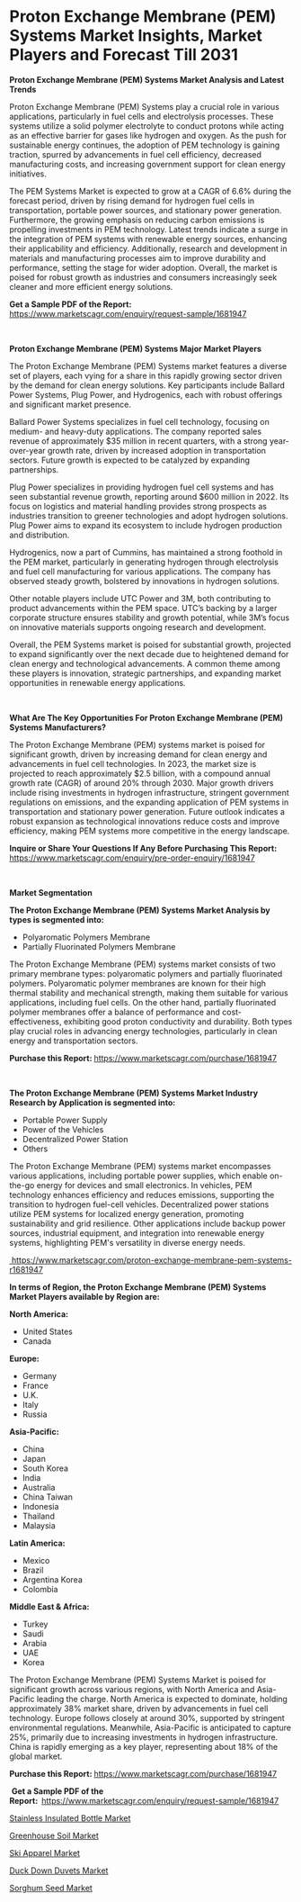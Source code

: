 <p><h1>Proton Exchange Membrane (PEM) Systems Market Insights, Market Players and Forecast Till 2031</h1></p><p><strong>Proton Exchange Membrane (PEM) Systems Market Analysis and Latest Trends</strong></p>
<p><p>Proton Exchange Membrane (PEM) Systems play a crucial role in various applications, particularly in fuel cells and electrolysis processes. These systems utilize a solid polymer electrolyte to conduct protons while acting as an effective barrier for gases like hydrogen and oxygen. As the push for sustainable energy continues, the adoption of PEM technology is gaining traction, spurred by advancements in fuel cell efficiency, decreased manufacturing costs, and increasing government support for clean energy initiatives.</p><p>The PEM Systems Market is expected to grow at a CAGR of 6.6% during the forecast period, driven by rising demand for hydrogen fuel cells in transportation, portable power sources, and stationary power generation. Furthermore, the growing emphasis on reducing carbon emissions is propelling investments in PEM technology. Latest trends indicate a surge in the integration of PEM systems with renewable energy sources, enhancing their applicability and efficiency. Additionally, research and development in materials and manufacturing processes aim to improve durability and performance, setting the stage for wider adoption. Overall, the market is poised for robust growth as industries and consumers increasingly seek cleaner and more efficient energy solutions.</p></p>
<p><strong>Get a Sample PDF of the Report:&nbsp;</strong> <a href="https://www.marketscagr.com/enquiry/request-sample/1681947?utm_campaign=1879&utm_medium=2&utm_source=Github&utm_content=ia&utm_term=11122024&utm_id=proton-exchange-membrane-pem-systems">https://www.marketscagr.com/enquiry/request-sample/1681947</a></p>
<p>&nbsp;</p>
<p><strong>Proton Exchange Membrane (PEM) Systems Major Market Players</strong></p>
<p><p>The Proton Exchange Membrane (PEM) Systems market features a diverse set of players, each vying for a share in this rapidly growing sector driven by the demand for clean energy solutions. Key participants include Ballard Power Systems, Plug Power, and Hydrogenics, each with robust offerings and significant market presence.</p><p>Ballard Power Systems specializes in fuel cell technology, focusing on medium- and heavy-duty applications. The company reported sales revenue of approximately $35 million in recent quarters, with a strong year-over-year growth rate, driven by increased adoption in transportation sectors. Future growth is expected to be catalyzed by expanding partnerships.</p><p>Plug Power specializes in providing hydrogen fuel cell systems and has seen substantial revenue growth, reporting around $600 million in 2022. Its focus on logistics and material handling provides strong prospects as industries transition to greener technologies and adopt hydrogen solutions. Plug Power aims to expand its ecosystem to include hydrogen production and distribution.</p><p>Hydrogenics, now a part of Cummins, has maintained a strong foothold in the PEM market, particularly in generating hydrogen through electrolysis and fuel cell manufacturing for various applications. The company has observed steady growth, bolstered by innovations in hydrogen solutions.</p><p>Other notable players include UTC Power and 3M, both contributing to product advancements within the PEM space. UTC’s backing by a larger corporate structure ensures stability and growth potential, while 3M’s focus on innovative materials supports ongoing research and development.</p><p>Overall, the PEM Systems market is poised for substantial growth, projected to expand significantly over the next decade due to heightened demand for clean energy and technological advancements. A common theme among these players is innovation, strategic partnerships, and expanding market opportunities in renewable energy applications.</p></p>
<p>&nbsp;</p>
<p><strong>What Are The Key Opportunities For Proton Exchange Membrane (PEM) Systems Manufacturers?</strong></p>
<p><p>The Proton Exchange Membrane (PEM) systems market is poised for significant growth, driven by increasing demand for clean energy and advancements in fuel cell technologies. In 2023, the market size is projected to reach approximately $2.5 billion, with a compound annual growth rate (CAGR) of around 20% through 2030. Major growth drivers include rising investments in hydrogen infrastructure, stringent government regulations on emissions, and the expanding application of PEM systems in transportation and stationary power generation. Future outlook indicates a robust expansion as technological innovations reduce costs and improve efficiency, making PEM systems more competitive in the energy landscape.</p></p>
<p><strong>Inquire or Share Your Questions If Any Before Purchasing This Report:</strong> <a href="https://www.marketscagr.com/enquiry/pre-order-enquiry/1681947?utm_campaign=1879&utm_medium=2&utm_source=Github&utm_content=ia&utm_term=11122024&utm_id=proton-exchange-membrane-pem-systems">https://www.marketscagr.com/enquiry/pre-order-enquiry/1681947</a></p>
<p>&nbsp;</p>
<p><strong>Market Segmentation</strong></p>
<p><strong>The Proton Exchange Membrane (PEM) Systems Market Analysis by types is segmented into:</strong></p>
<p><ul><li>Polyaromatic Polymers Membrane</li><li>Partially Fluorinated Polymers Membrane</li></ul></p>
<p><p>The Proton Exchange Membrane (PEM) systems market consists of two primary membrane types: polyaromatic polymers and partially fluorinated polymers. Polyaromatic polymer membranes are known for their high thermal stability and mechanical strength, making them suitable for various applications, including fuel cells. On the other hand, partially fluorinated polymer membranes offer a balance of performance and cost-effectiveness, exhibiting good proton conductivity and durability. Both types play crucial roles in advancing energy technologies, particularly in clean energy and transportation sectors.</p></p>
<p><strong>Purchase this Report:&nbsp;</strong><a href="https://www.marketscagr.com/purchase/1681947?utm_campaign=1879&utm_medium=2&utm_source=Github&utm_content=ia&utm_term=11122024&utm_id=proton-exchange-membrane-pem-systems">https://www.marketscagr.com/purchase/1681947</a></p>
<p>&nbsp;</p>
<p><strong>The Proton Exchange Membrane (PEM) Systems Market Industry Research by Application is segmented into:</strong></p>
<p><ul><li>Portable Power Supply</li><li>Power of the Vehicles</li><li>Decentralized Power Station</li><li>Others</li></ul></p>
<p><p>The Proton Exchange Membrane (PEM) systems market encompasses various applications, including portable power supplies, which enable on-the-go energy for devices and small electronics. In vehicles, PEM technology enhances efficiency and reduces emissions, supporting the transition to hydrogen fuel-cell vehicles. Decentralized power stations utilize PEM systems for localized energy generation, promoting sustainability and grid resilience. Other applications include backup power sources, industrial equipment, and integration into renewable energy systems, highlighting PEM's versatility in diverse energy needs.</p></p>
<p><a href="https://www.marketscagr.com/proton-exchange-membrane-pem-systems-r1681947?utm_campaign=1879&utm_medium=2&utm_source=Github&utm_content=ia&utm_term=11122024&utm_id=proton-exchange-membrane-pem-systems">&nbsp;https://www.marketscagr.com/proton-exchange-membrane-pem-systems-r1681947</a></p>
<p><strong>In terms of Region, the Proton Exchange Membrane (PEM) Systems Market Players available by Region are:</strong></p>
<p>
    <p> <strong> North America: </strong>
        <ul>
            <li>United States</li>
            <li>Canada</li>
        </ul>
        </p> 
    <p> <strong> Europe: </strong>
        <ul>
            <li>Germany</li>
            <li>France</li>
            <li>U.K.</li>
            <li>Italy</li>
            <li>Russia</li>
        </ul>
        </p> 
    <p> <strong> Asia-Pacific: </strong>
        <ul>
            <li>China</li>
            <li>Japan</li>
            <li>South Korea</li>
            <li>India</li>
            <li>Australia</li>
            <li>China Taiwan</li>
            <li>Indonesia</li>
            <li>Thailand</li>
            <li>Malaysia</li>
        </ul>
        </p> 
    <p> <strong> Latin America: </strong>
        <ul>
            <li>Mexico</li>
            <li>Brazil</li>
            <li>Argentina Korea</li>
            <li>Colombia</li>
        </ul>
        </p> 
    <p> <strong> Middle East & Africa: </strong>
        <ul>
            <li>Turkey</li>
            <li>Saudi</li>
            <li>Arabia</li>
            <li>UAE</li>
            <li>Korea</li>
        </ul>
    </p>
    </p>
<p><p>The Proton Exchange Membrane (PEM) Systems Market is poised for significant growth across various regions, with North America and Asia-Pacific leading the charge. North America is expected to dominate, holding approximately 38% market share, driven by advancements in fuel cell technology. Europe follows closely at around 30%, supported by stringent environmental regulations. Meanwhile, Asia-Pacific is anticipated to capture 25%, primarily due to increasing investments in hydrogen infrastructure. China is rapidly emerging as a key player, representing about 18% of the global market.</p></p>
<p><strong>Purchase this Report: </strong><a href="https://www.marketscagr.com/purchase/1681947?utm_campaign=1879&utm_medium=2&utm_source=Github&utm_content=ia&utm_term=11122024&utm_id=proton-exchange-membrane-pem-systems">https://www.marketscagr.com/purchase/1681947</a></p>
<p>&nbsp;<strong>Get a Sample PDF of the Report:&nbsp;&nbsp;</strong><a href="https://www.marketscagr.com/enquiry/request-sample/1681947?utm_campaign=1879&utm_medium=2&utm_source=Github&utm_content=ia&utm_term=11122024&utm_id=proton-exchange-membrane-pem-systems">https://www.marketscagr.com/enquiry/request-sample/1681947</a></p>
<p><strong></strong></p>
<p><p><a href="https://www.linkedin.com/pulse/regional-adaptations-global-stainless-insulated-bottle-market-phukf?utm_campaign=1879&utm_medium=2&utm_source=Github&utm_content=ia&utm_term=11122024&utm_id=proton-exchange-membrane-pem-systems">Stainless Insulated Bottle Market</a></p><p><a href="https://www.linkedin.com/pulse/unveiling-market-trends-global-greenhouse-soil-growth-wvtdc?utm_campaign=1879&utm_medium=2&utm_source=Github&utm_content=ia&utm_term=11122024&utm_id=proton-exchange-membrane-pem-systems">Greenhouse Soil Market</a></p><p><a href="https://www.linkedin.com/pulse/in-depth-ski-apparel-market-analysis-2024-2031-application-huncf?utm_campaign=1879&utm_medium=2&utm_source=Github&utm_content=ia&utm_term=11122024&utm_id=proton-exchange-membrane-pem-systems">Ski Apparel Market</a></p><p><a href="https://www.linkedin.com/pulse/global-duck-down-duvets-market-pulse-trends-growth-analysis-s2rje?utm_campaign=1879&utm_medium=2&utm_source=Github&utm_content=ia&utm_term=11122024&utm_id=proton-exchange-membrane-pem-systems">Duck Down Duvets Market</a></p><p><a href="https://www.linkedin.com/pulse/sorghum-seed-market-refracting-trends-consumer-behaviors-yzuac?utm_campaign=1879&utm_medium=2&utm_source=Github&utm_content=ia&utm_term=11122024&utm_id=proton-exchange-membrane-pem-systems">Sorghum Seed Market</a></p></p>